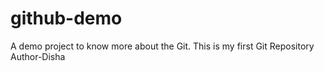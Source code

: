 # github-demo
A demo project to know more about the Git. This is my first Git Repository
<br>
Author-Disha

